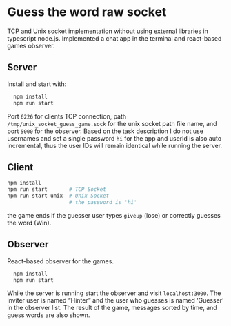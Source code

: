 
# Guess the word raw socket
TCP and Unix socket implementation without using external libraries in typescript node.js. Implemented a chat app in the terminal and react-based games observer.

## Server
  Install and start with:
```bash
  npm install
  npm run start
```
  Port `6226` for clients TCP connection, path `/tmp/unix_socket_guess_game.sock` for the unix socket path file name, and port `5000` for the observer.
  Based on the task description I do not use usernames and set a single password `hi` for the app and userId is also auto incremental, thus the user IDs will remain identical while running the server.

## Client
  ```bash
  npm install
  npm run start       # TCP Socket
  npm run start unix  # Unix Socket
                      # the password is 'hi'
  ```
  the game ends if the guesser user types `giveup` (lose) or correctly guesses the word (Win).

## Observer
  React-based observer for the games.
```bash
  npm install
  npm run start
```
While the server is running start the observer and visit `localhost:3000`. The inviter user is named “Hinter” and the user who guesses is named ‘Guesser’ in the observer list. The result of the game, messages sorted by time, and guess words are also shown.
  


